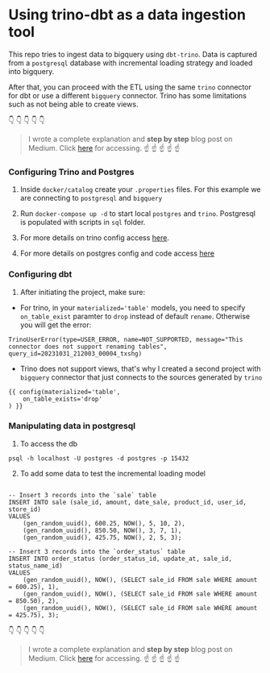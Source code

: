 # Using trino-dbt as a data ingestion tool
This repo tries to ingest data to bigquery using `dbt-trino`. Data is captured from a `postgresql` database with incremental loading strategy and loaded into bigquery.

After that, you can proceed with the ETL using the same `trino` connector for dbt or use a different `bigquery` connector. Trino has some limitations such as not being able to create views. 

:point_down: :point_down: :point_down: :point_down: :point_down:
> I wrote a complete explanation and **step by step** blog post on Medium. Click [here]() for accessing.
:point_up: :point_up: :point_up: :point_up: :point_up:


### Configuring Trino and Postgres

1. Inside `docker/catalog` create your `.properties` files. For this example we are connecting to `postgresql` and `bigquery`

2. Run `docker-compose up -d` to start local `postgres` and `trino`. Postgresql is populated with scripts in `sql` folder.

3. For more details on trino config access [here](https://docs.starburst.io/blog_dbt/2022-11-30-dbt1-trino-setup.html).

4. For more details on postgres config and code access [here](https://levelup.gitconnected.com/creating-and-filling-a-postgres-db-with-docker-compose-e1607f6f882f)

### Configuring dbt

1. After initiating the project, make sure:

- For trino, in your `materialized='table'` models, you need to specify `on_table_exist` paramter to `drop` instead of default `rename`. Otherwise you will get the error:

`TrinoUserError(type=USER_ERROR, name=NOT_SUPPORTED, message="This connector does not support renaming tables", query_id=20231031_212003_00004_txshg)`

- Trino does not support views, that's why I created a second project with `bigquery` connector that just connects to the sources generated by `trino`

```
{{ config(materialized='table',
    on_table_exists='drop'
) }}
```

### Manipulating data in postgresql

1. To access the db

`psql -h localhost -U postgres -d postgres -p 15432`

2. To add some data to test the incremental loading model

```

-- Insert 3 records into the `sale` table 
INSERT INTO sale (sale_id, amount, date_sale, product_id, user_id, store_id)
VALUES
    (gen_random_uuid(), 600.25, NOW(), 5, 10, 2),
    (gen_random_uuid(), 850.50, NOW(), 3, 7, 1),
    (gen_random_uuid(), 425.75, NOW(), 2, 5, 3);

-- Insert 3 records into the `order_status` table 
INSERT INTO order_status (order_status_id, update_at, sale_id, status_name_id)
VALUES
    (gen_random_uuid(), NOW(), (SELECT sale_id FROM sale WHERE amount = 600.25), 1),
    (gen_random_uuid(), NOW(), (SELECT sale_id FROM sale WHERE amount = 850.50), 2),
    (gen_random_uuid(), NOW(), (SELECT sale_id FROM sale WHERE amount = 425.75), 3);

```

:point_down: :point_down: :point_down: :point_down: :point_down:
> I wrote a complete explanation and **step by step** blog post on Medium. Click [here]() for accessing.
:point_up: :point_up: :point_up: :point_up: :point_up: